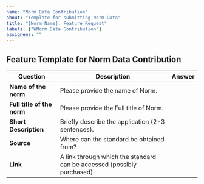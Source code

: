 ```yaml
---
name: "Norm Data Contribution"
about: "Template for submitting Norm Data"
title: "[Norm Name]: Feature Request"
labels: ["WNorm Data Contribution"]
assignees: ""
---
```

## Feature Template for Norm Data Contribution

| **Question**                                         | **Description**                                                                                                     | **Answer** |
|------------------------------------------------------|---------------------------------------------------------------------------------------------------------------------|------------|
| **Name of the norm**                     | Please provide the name of Norm.                                                                      |            |
| **Full title of the norm**                     | Please provide the Full title of Norm.                                                                      |            |
| **Short Description**                                | Briefly describe the application (2-3 sentences).                                                                    |            |
| **Source**  | Where can the standard be obtained from?                                           |            |
| **Link**  |  A link through which the standard can be accessed (possibly purchased).                                           |            |

